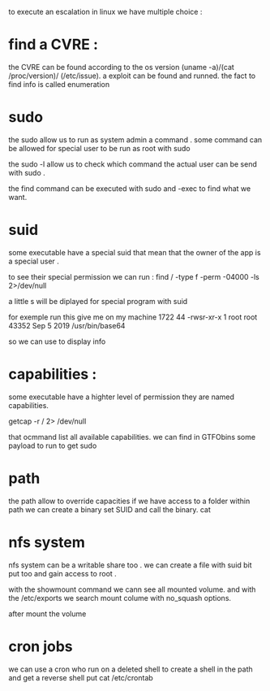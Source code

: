 to execute an escalation in linux we have multiple choice :

# find a CVRE :

the CVRE can be found according to the os version (uname -a)/(cat /proc/version)/ (/etc/issue).
a exploit can be found and runned.
the fact to find info is called enumeration

# sudo

the sudo allow us to run as system admin a command .
some command can be allowed for special user to be run as root with sudo

the sudo -l allow us to check which command the actual user can be send with sudo .

the find command can be executed with sudo and -exec to find what we want.

# suid

some executable have a special suid that mean that the owner of the app is a special user .

to see their special permission we can run :
find / -type f -perm -04000 -ls 2>/dev/null

a little s will be diplayed for special program with suid

for exemple run this give me on my machine
1722 44 -rwsr-xr-x 1 root root 43352 Sep 5 2019 /usr/bin/base64

so we can use to display info

# capabilities :

some executable have a highter level of permission they are named capabilities.

getcap -r / 2> /dev/null

that ocmmand list all available capabilities.
we can find in GTFObins some payload to run to get sudo

# path

the path allow to override capacities if we have access to a folder within path we can create a binary set SUID and call the binary.
cat 
# nfs system

nfs system can be a writable share too .
we can create a file with suid bit put too and gain access to root .

with the showmount command we cann see all mounted volume.
and with the /etc/exports we search mount colume with no_squash options.

after mount the volume 


# cron jobs

we can use a cron who run on a deleted shell to create a shell in the path and get a reverse shell
put cat /etc/crontab
